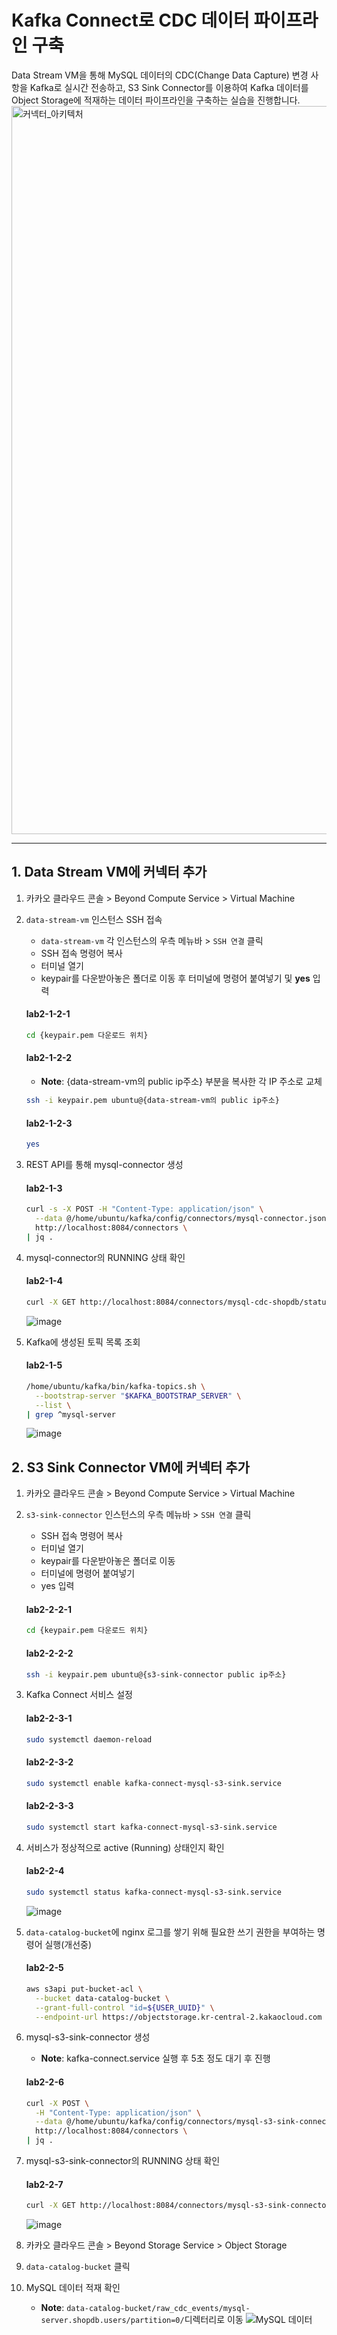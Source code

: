 # Kafka Connect로 CDC 데이터 파이프라인 구축

Data Stream VM을 통해 MySQL 데이터의 CDC(Change Data Capture) 변경 사항을 Kafka로 실시간 전송하고, S3 Sink Connector를 이용하여 Kafka 데이터를 Object Storage에 적재하는 데이터 파이프라인을 구축하는 실습을 진행합니다.
<img width="3164" height="1165" alt="커넥터_아키텍처" src="https://github.com/user-attachments/assets/26d294d3-45b6-4e4f-8cb3-37e675a7304c" />

---
## 1. Data Stream VM에 커넥터 추가
1. 카카오 클라우드 콘솔 > Beyond Compute Service > Virtual Machine
2. `data-stream-vm` 인스턴스 SSH 접속
    - `data-stream-vm` 각 인스턴스의 우측 메뉴바 > `SSH 연결` 클릭
    - SSH 접속 명령어 복사
    - 터미널 열기
    - keypair를 다운받아놓은 폴더로 이동 후 터미널에 명령어 붙여넣기 및 **yes** 입력
    
    #### **lab2-1-2-1**

    ```bash
    cd {keypair.pem 다운로드 위치}
    ```

    #### **lab2-1-2-2**
    - **Note**: {data-stream-vm의 public ip주소} 부분을 복사한 각 IP 주소로 교체
   
    ```bash
    ssh -i keypair.pem ubuntu@{data-stream-vm의 public ip주소}
    ```

    #### **lab2-1-2-3**
   
    ```bash
    yes
    ```
    
3. REST API를 통해 mysql-connector 생성
   
    #### **lab2-1-3**
   
    ```bash
    curl -s -X POST -H "Content-Type: application/json" \
      --data @/home/ubuntu/kafka/config/connectors/mysql-connector.json \
      http://localhost:8084/connectors \
    | jq .
    ```
    
4. mysql-connector의 RUNNING 상태 확인

    #### **lab2-1-4**
   
    ```bash
    curl -X GET http://localhost:8084/connectors/mysql-cdc-shopdb/status | jq .
    ```
    
   ![image](https://github.com/user-attachments/assets/3a2ee9a1-5c6f-48b8-8db7-bf623c64eb95)

5. Kafka에 생성된 토픽 목록 조회

    #### **lab2-1-5**
    
    ```bash
    /home/ubuntu/kafka/bin/kafka-topics.sh \
      --bootstrap-server "$KAFKA_BOOTSTRAP_SERVER" \
      --list \
    | grep ^mysql-server
    ```
    
    ![image](https://github.com/user-attachments/assets/faedd699-2cd2-4ebf-9137-b438404cfb15)

## 2. S3 Sink Connector VM에 커넥터 추가
1. 카카오 클라우드 콘솔 > Beyond Compute Service > Virtual Machine
2. `s3-sink-connector` 인스턴스의 우측 메뉴바 > `SSH 연결` 클릭
    - SSH 접속 명령어 복사
    - 터미널 열기
    - keypair를 다운받아놓은 폴더로 이동
    - 터미널에 명령어 붙여넣기
    - yes 입력
    
    #### **lab2-2-2-1**
    
    ```bash
    cd {keypair.pem 다운로드 위치}
    ```
    
    #### **lab2-2-2-2**
    
    ```bash
    ssh -i keypair.pem ubuntu@{s3-sink-connector public ip주소}
    ```
    

3. Kafka Connect 서비스 설정

    #### **lab2-2-3-1**
   
    ```bash
    sudo systemctl daemon-reload
    ```

    #### **lab2-2-3-2**
   
    ```bash
    sudo systemctl enable kafka-connect-mysql-s3-sink.service 
    ```

    #### **lab2-2-3-3**
   
    ```bash
    sudo systemctl start kafka-connect-mysql-s3-sink.service
    ```
    
4. 서비스가 정상적으로 active (Running) 상태인지 확인

    #### **lab2-2-4**
   
    ```bash
    sudo systemctl status kafka-connect-mysql-s3-sink.service
    ```
    ![image](https://github.com/user-attachments/assets/bc305e4a-b407-418e-8689-65cd17dd1e49)


5. `data-catalog-bucket`에 nginx 로그를 쌓기 위해 필요한 쓰기 권한을 부여하는 명령어 실행(개선중)

    #### **lab2-2-5** 
    
    ```bash
    aws s3api put-bucket-acl \
      --bucket data-catalog-bucket \
      --grant-full-control "id=${USER_UUID}" \
      --endpoint-url https://objectstorage.kr-central-2.kakaocloud.com
    ```


6. mysql-s3-sink-connector 생성
    
    - **Note**: kafka-connect.service 실행 후 5초 정도 대기 후 진행
    #### **lab2-2-6** 
    
    ```bash
    curl -X POST \
      -H "Content-Type: application/json" \
      --data @/home/ubuntu/kafka/config/connectors/mysql-s3-sink-connector.json \
      http://localhost:8084/connectors \
    | jq .
    ```
    
7. mysql-s3-sink-connector의 RUNNING 상태 확인

    #### **lab2-2-7** 

    ```bash
    curl -X GET http://localhost:8084/connectors/mysql-s3-sink-connector/status | jq .
    ```
    ![image](https://github.com/user-attachments/assets/e8b3b0f1-ac8e-4d8f-8c13-6612147399fe)


8. 카카오 클라우드 콘솔 > Beyond Storage Service > Object Storage
9. `data-catalog-bucket` 클릭
10. MySQL 데이터 적재 확인
    - **Note**: `data-catalog-bucket/raw_cdc_events/mysql-server.shopdb.users/partition=0/`디렉터리로 이동
      ![MySQL 데이터](https://github.com/user-attachments/assets/7b4f8255-a3e7-48a1-a56e-4eb626f4cbec)



